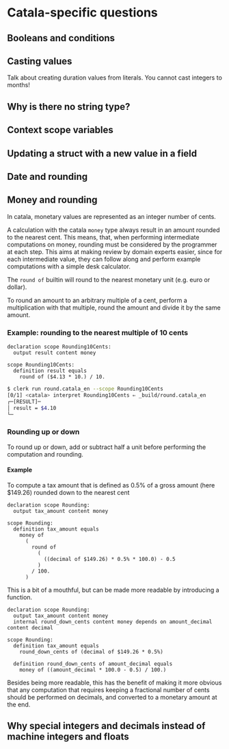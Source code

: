 # Catala-specific questions

## Booleans and conditions

## Casting values

Talk about creating duration values from literals. You cannot cast integers to months!

## Why is there no string type?

## Context scope variables

## Updating a struct with a new value in a field

## Date and rounding

## Money and rounding

In catala, monetary values are represented as an integer number of cents.

A calculation with the catala `money` type always result in an amount rounded to the nearest cent. This means, that, when performing intermediate computations on money, rounding must be considered by the programmer at each step. This aims at making review by domain experts easier, since for each intermediate value, they can follow along and perform example computations with a simple desk calculator.

The `round of` builtin will round to the nearest monetary unit (e.g. euro or dollar).

To round an amount to an arbitrary multiple of a cent, perform a multiplication with that multiple, round the amount and divide it by the same amount.

### Example: rounding to the nearest multiple of 10 cents

```catala
declaration scope Rounding10Cents:
  output result content money

scope Rounding10Cents:
  definition result equals
    round of ($4.13 * 10.) / 10.
```

```bash
$ clerk run round.catala_en --scope Rounding10Cents
[0/1] <catala> interpret Rounding10Cents ⇐ _build/round.catala_en
┌─[RESULT]─
│ result = $4.10
└─
```

### Rounding up or down

To round up or down, add or subtract half a unit before performing the computation and rounding.

#### Example

To compute a tax amount that is defined as 0.5% of a gross amount (here $149.26) rounded down to the nearest cent

```catala
declaration scope Rounding:
  output tax_amount content money

scope Rounding:
  definition tax_amount equals
    money of
      (
        round of
          (
            ((decimal of $149.26) * 0.5% * 100.0) - 0.5
          )
        / 100.
      )

```

This is a bit of a mouthful, but can be made more readable by introducing a function.

```catala
declaration scope Rounding:
  output tax_amount content money
  internal round_down_cents content money depends on amount_decimal content decimal

scope Rounding:
  definition tax_amount equals
    round_down_cents of (decimal of $149.26 * 0.5%)

  definition round_down_cents of amount_decimal equals
    money of ((amount_decimal * 100.0 - 0.5) / 100.)
```

Besides being more readable, this has the benefit of making it more obvious that any computation that requires keeping a fractional number of cents should be performed on decimals, and converted to a monetary amount at the end.

## Why special integers and decimals instead of machine integers and floats
